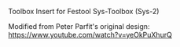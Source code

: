 Toolbox Insert for Festool Sys-Toolbox (Sys-2)

Modified from Peter Parfit's original design: https://www.youtube.com/watch?v=yeOkPuXhurQ
